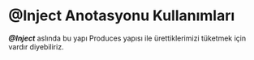 # @Inject Anotasyonu Kullanımları 

***@Inject*** aslında bu yapı Produces yapısı ile ürettiklerimizi tüketmek için vardır diyebiliriz.

